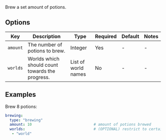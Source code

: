 Brew a set amount of potions.

## Options

| Key      | Description                                     | Type                | Required | Default | Notes |
|----------|-------------------------------------------------|---------------------|----------|---------|-------|
| `amount` | The number of potions to brew.                  | Integer             | Yes      | \-      | \-    |
| `worlds` | Worlds which should count towards the progress. | List of world names | No       | \-      | \-    |

## Examples

Brew 8 potions:

``` yaml
brewing:
  type: "brewing"
  amount: 10                            # amount of potions brewed
  worlds:                               # (OPTIONAL) restrict to certain worlds
   - "world"
```
